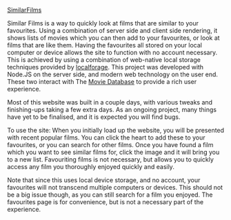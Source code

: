 
[SimilarFilms](http://similarfilms.com)

Similar Films is a way to quickly look at films that are similar to your favourites.
Using a combination of server side and client side rendering, it shows lists of movies
which you can then add to your favourites, or look at films that are like them. Having
the favourites all stored on your local computer or device allows the site to function
with no account necessary. This is achieved by using a combination of web-native local
storage techniques provided by
[localforage](https://hacks.mozilla.org/2014/02/localforage-offline-storage-improved/).
This project was developed with Node.JS on the server side, and modern web technology
on the user end. These two interact with The [Movie Database](https://www.themoviedb.org/)
to provide a rich user experience.


Most of this website was built in a couple days, with various tweaks and finishing-ups
taking a few extra days. As an ongoing project, many things have yet to be finalised,
and it is expected you will find bugs. 


To use the site:
When you initially load up the website, you will be presented with recent popular films.
You can click the heart to add these to your favourites, or you can search for other films.
Once you have found a film which you want to see similar films for, click the image and it
will bring you to a new list. Favouriting films is not necessary, but allows you to quickly
access any film you thoroughly enjoyed quickly and easily.


Note that since this uses local device storage, and no account, your favourites
will not transcend multiple computers or devices. This should not be a big issue
though, as you can still search for a film you enjoyed. The favourites page is for
convenience, but is not a necessary part of the experience.


